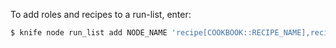 To add roles and recipes to a run-list, enter:

``` bash
$ knife node run_list add NODE_NAME 'recipe[COOKBOOK::RECIPE_NAME],recipe[COOKBOOK::RECIPE_NAME],role[ROLE_NAME]'
```
